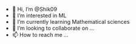 - 👋 Hi, I’m @Shik09
- 👀 I’m interested in ML
- 🌱 I’m currently learning Mathematical sciences
- 💞️ I’m looking to collaborate on ...
- 📫 How to reach me ...
